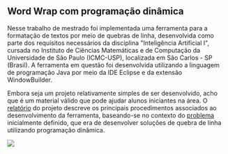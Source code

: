 ## Word Wrap com programação dinâmica
Nesse trabalho de mestrado foi implementada uma ferramenta para a formatação de textos por meio de quebras de linha, desenvolvida como parte dos requisitos necessários da disciplina "Inteligência Artificial I", cursada no Instituto de Ciências Matemáticas e de Computação da Universidade de São Paulo (ICMC-USP), localizada em São Carlos - SP (Brasil). A ferramenta em questão foi desenvolvida utilizando a linguagem de programação Java por meio da IDE Eclipse e da extensão WindowBuilder.

Embora seja um projeto relativamente simples de ser desenvolvido, acho que é um material válido que pode ajudar alunos iniciantes na área. O [relatório](https://github.com/joao8tunes/WordWrap/blob/master/relatorio.pdf) do projeto descreve os principais procedimentos associados ao desenvolvimento da ferramenta, baseando-se no contexto do [problema](https://github.com/joao8tunes/WordWrap/blob/master/problema.pdf) inicialmente definido, que era de desenvolver soluções de quebra de linha utilizando programação dinâmica.

![](https://joao8tunes.github.io/hello/wp-content/uploads/2016/08/WordWrap-output-800x451.png)

